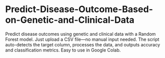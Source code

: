 # Predict-Disease-Outcome-Based-on-Genetic-and-Clinical-Data
Predict disease outcomes using genetic and clinical data with a Random Forest model. Just upload a CSV file—no manual input needed. The script auto-detects the target column, processes the data, and outputs accuracy and classification metrics. Easy to use in Google Colab.

